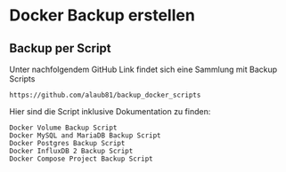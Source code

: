 # Docker Backup erstellen

## Backup per Script
Unter nachfolgendem GitHub Link findet sich eine Sammlung mit Backup Scripts

```
https://github.com/alaub81/backup_docker_scripts
```

Hier sind die Script inklusive Dokumentation zu finden:

    Docker Volume Backup Script
    Docker MySQL and MariaDB Backup Script
    Docker Postgres Backup Script
    Docker InfluxDB 2 Backup Script
    Docker Compose Project Backup Script
